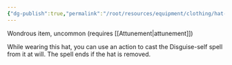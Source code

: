 ```yaml
---
{"dg-publish":true,"permalink":"/root/resources/equipment/clothing/hat-of-disguise/"}
---
```


Wondrous item, uncommon (requires [[Attunement\|attunement]]) 

While wearing this hat, you can use an action to cast the Disguise-self spell from it at will. The spell ends if the hat is removed.